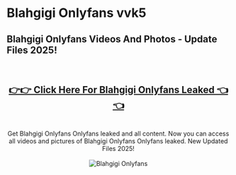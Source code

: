 # Blahgigi Onlyfans vvk5

<h2>Blahgigi Onlyfans Videos And Photos - Update Files 2025!</h2>
<br>
<div align="center">
<h2><a href="https://213.232.235.80/live/video.php?q=blahgigi-onlyfans" rel="nofollow">👉👉 Click Here For Blahgigi Onlyfans Leaked 👈👈</a></h2>

<br>
Get Blahgigi Onlyfans Onlyfans leaked and all content. Now you can access all videos and pictures of Blahgigi Onlyfans Onlyfans leaked. New Updated Files 2025!
<br>
<br>
<a href="https://213.232.235.80/live/video.php?q=blahgigi-onlyfans" rel="nofollow" data-target="animated-image.originalLink"><img src="https://i.imgur.com/dJHk4Zq.gif" alt="Blahgigi Onlyfans" style="max-width: 100%; display: inline-block;" data-target="animated-image.originalImage"></a>
</div>
<br>